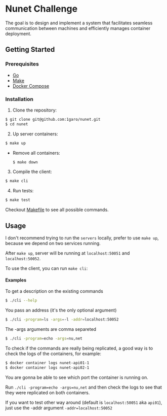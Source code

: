 # Nunet Challenge

The goal is to design and implement a system that facilitates seamless communication between machines and efficiently manages container deployment.

## Getting Started

### Prerequisites

- [Go](https://go.dev/doc/install)
- [Make](https://www.gnu.org/software/make/#download)
- [Docker Compose](https://docs.docker.com/compose/install/)

### Installation

1. Clone the repository:

```bash
$ git clone git@github.com:1garo/nunet.git
$ cd nunet
```

2. Up server containers:

```bash
$ make up
```

- Remove all containers:

  ```bash
  $ make down
  ```

3. Compile the client:
```bash
$ make cli
```

4. Run tests:
```bash
$ make test
```

Checkout [Makefile](./Makefile) to see all possible commands.

## Usage

I don't recommend trying to run the `servers` locally, prefer to use `make up`, because we depend on two services running.

After `make up`, server will be running at `localhost:50051` and `localhost:50052`.

To use the client, you can run `make cli`:

#### Examples

To get a description on the existing commands
```bash
$ ./cli --help
```

You pass an address (it's the only optional argument)
```bash
$ ./cli -program=ls -args=-l -addr=localhost:50052
```

The -args arguments are comma separeted
```bash
$ ./cli -program=echo -args=nu,net 
```

To check if the commands are really being replicated, a good way is to check the logs of the containers, for example:

```bash
$ docker container logs nunet-api01-1
$ docker container logs nunet-api02-1
```

You are gonna be able to see which port the container is running on.

Run `./cli -program=echo -args=nu,net` and then check the logs to see that they were replicated on both containers.

If you want to test other way around (default is `localhost:50051` aka `api01`), just use the -addr argument `-addr=localhost:50052`
